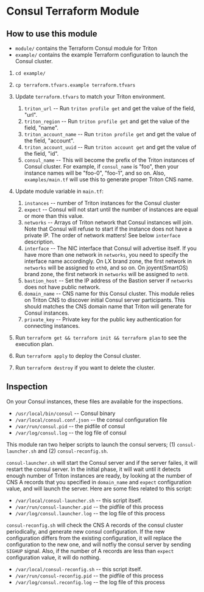 
# Consul Terraform Module

## How to use this module

* `module/` contains the Terraform Consul module for Triton
* `example/` contains the example Terraform configuration to launch the Consul cluster.



1. `cd example/`
2. `cp terraform.tfvars.example terraform.tfvars`
3. Update `terraform.tfvars` to match your Triton environment.
   1. `triton_url` -- Run `triton profile get` and get the value of the field, "url".
   2. `triton_region` -- Run `triton profile get` and get the value of the field, "name".
   3. `triton_account_name` -- Run `triton profile get` and get the value of the field, "account".
   4. `triton_account_uuid` -- Run `triton account get` and get the value of the field, "id".
   5. `consul_name` -- This will become the prefix of the Triton instances of Consul cluster.  For example, if `consul_name` is "foo", then your instance names will be "foo-0", "foo-1", and so on.  Also, `examples/main.tf` will use this to generate proper Triton CNS name.

4. Update module variable in `main.tf`:
   1. `instances` -- number of Triton instances for the Consul cluster
   2. `expect` -- Consul will not start until the number of instances are equal or more than this value.
   3. `networks` -- Arrays of Triton network that Consul instances will join.  Note that Consul will refuse to start if the instance does not have a private IP.  The order of network matters! See below `interface` description.
   4. `interface` -- The NIC interface that Consul will advertise itself.   If you have more than one network in `networks`, you need to specify the interface name accordingly.  On LX brand zone, the first network in `networks` will be assigned to `eth0`, and so on.   On joyent(SmartOS) brand zone, the first network in `networks` will be assigned to `net0`.
   5. `bastion_host` -- Set the IP address of the Bastion server if `networks` does not have public network.
   6. `domain_name` -- CNS name for this Consul cluster.  This module relies on Triton CNS to discover initial Consul server participants.  This should matches the CNS domain name that Triton will generate for Consul instances.
   7. `private_key` -- Private key for the public key authentication for connecting instances.
   
   
5. Run `terraform get && terraform init && terraform plan` to see the execution plan.
6. Run `terraform apply` to deploy the Consul cluster.
7. Run `terraform destroy` if you want to delete the cluster.

## Inspection

On your Consul instances, these files are available for the inspections.

* `/usr/local/bin/consul` -- Consul binary
* `/var/local/consul.conf.json` -- the consul configuration file
* `/var/run/consul.pid` -- the pidfile of consul
* `/var/log/consul.log` -- the log file of consul

This module ran two helper scripts to launch the consul servers; (1) `consul-launcher.sh` and (2) `consul-reconfig.sh`.

`consul-launcher.sh` will start the Consul server and if the server failes, it will restart the consul server.  In the initial phase, it will wait until it detects enough number of Triton instances are ready, by looking at the number of CNS A records that you specified in `domain_name` and `expect` configuration value, and will launch the server.   Here are some files related to this script:

* `/var/local/consul-launcher.sh` -- this script itself.
* `/var/run/consul-launcher.pid` -- the pidfile of this process
* `/var/log/consul.launcher.log` -- the log file of this process

`consul-reconfig.sh` will check the CNS A records of the consul cluster periodically, and generate new consul configuration.  If the new configuration differs from the existing configuration, it will replace the configuration to the new one, and will notfiy the consul server by sending `SIGHUP` signal.  Also, if the number of A records are less than `expect` configuration value, it will do nothing.

* `/var/local/consul-reconfig.sh` -- this script itself.
* `/var/run/consul-reconfig.pid` -- the pidfile of this process
* `/var/log/consul.reconfig.log` -- the log file of this process
